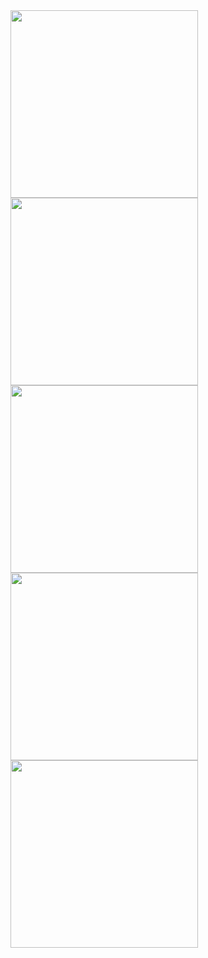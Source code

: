 <img src="https://github.com/procore/android-fam/blob/master/interviews/PokemonCards/screenshots/Screenshot_20190506-125723_PokemonCards.jpg" width="300"/>

<img src="https://github.com/procore/android-fam/blob/master/interviews/PokemonCards/screenshots/Screenshot_20190506-125750_PokemonCards.jpg" width="300"/>

<img src="https://github.com/procore/android-fam/blob/master/interviews/PokemonCards/screenshots/Screenshot_20190506-125833_PokemonCards.jpg" width="300"/>

<img src="https://github.com/procore/android-fam/blob/master/interviews/PokemonCards/screenshots/Screenshot_20190506-125949_PokemonCards.jpg" width="300"/>

<img src="https://github.com/procore/android-fam/blob/master/interviews/PokemonCards/screenshots/Screenshot_20190506-125918_PokemonCards.jpg" width="300"/>
